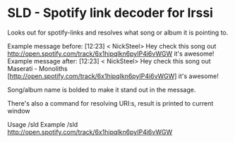 SLD - Spotify link decoder for Irssi
====================================


Looks out for spotify-links and resolves what song or album it is pointing to.

Example message before: [12:23] < NickSteel> Hey check this song out http://open.spotify.com/track/6x1hipqIkn6pyIP4i6vWGW it's awesome!
Example message after:  [12:23] < NickSteel> Hey check this song out Maserati - Monoliths [http://open.spotify.com/track/6x1hipqIkn6pyIP4i6vWGW] it's awesome!

Song/album name is bolded to make it stand out in the message.


There's also a command for resolving URI:s, result is printed to current window

Usage /sld <line with spotify URI>
Example /sld http://open.spotify.com/track/6x1hipqIkn6pyIP4i6vWGW
